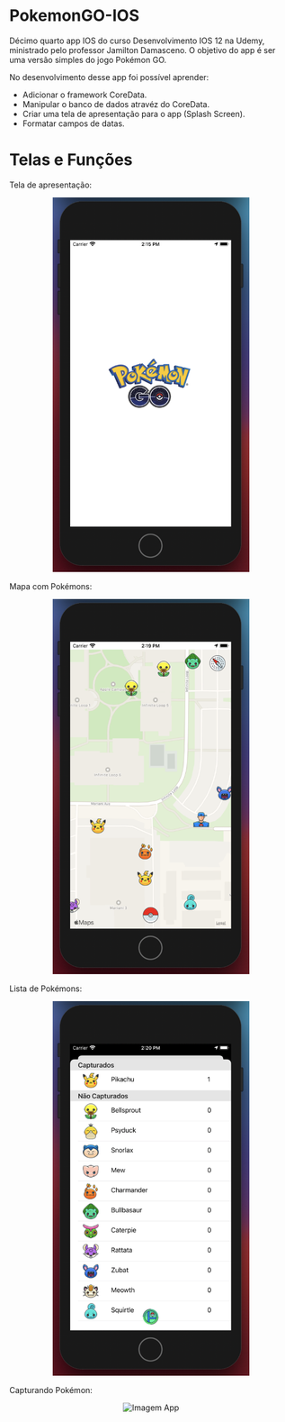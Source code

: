 # PokemonGO-IOS
Décimo quarto app IOS do curso Desenvolvimento IOS 12 na Udemy, ministrado pelo professor Jamilton Damasceno. O objetivo do app é ser uma versão simples do jogo Pokémon GO.

No desenvolvimento desse app foi possível aprender:
- Adicionar o framework CoreData.
- Manipular o banco de dados atravéz do CoreData.
- Criar uma tela de apresentação para o app (Splash Screen).
- Formatar campos de datas. 

<h1>Telas e Funções</h1>

Tela de apresentação:
<p align="center">
  <img src="https://github.com/Gilbert097/PokemonGO-IOS/blob/master/LaunchScreenApp.png?raw=true" width="350" title="Imagem App">
</p>

Mapa com Pokémons:
<p align="center">
  <img src="https://github.com/Gilbert097/PokemonGO-IOS/blob/master/MapaPokemons.png?raw=true" width="350" title="Imagem App">
</p>

Lista de Pokémons:
<p align="center">
  <img src="https://github.com/Gilbert097/PokemonGO-IOS/blob/master/ListaPokemons.png?raw=true" width="350" title="Imagem App">
</p>

Capturando Pokémon:
<p align="center">
  <img src="https://github.com/Gilbert097/PokemonGO-IOS/blob/master/CapturandoPokemons.gif?raw=true" width="350" title="Imagem App">
</p>
